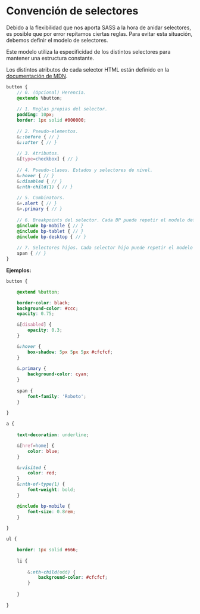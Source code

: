 # Convención de selectores

Debido a la flexibilidad que nos aporta SASS a la hora de anidar selectores, es posible que por error repitamos ciertas reglas. Para evitar esta situación, debemos definir el modelo de selectores.

Este modelo utiliza la especificidad de los distintos selectores para mantener una estructura constante.

Los distintos atributos de cada selector HTML están definido en la [documentación de MDN](<https://developer.mozilla.org/en-US/docs/Web/HTML/Element>).

```scss
button {
    // 0. (Opcional) Herencia.
    @extends %button;
    
    // 1. Reglas propias del selector.
    padding: 10px;    
    border: 1px solid #000000;
    
    // 2. Pseudo-elementos.
	&::before { // }
	&::after { // }
    
    // 3. Atributos.
	&[type=checkbox] { // }
        
	// 4. Pseudo-clases. Estados y selectores de nivel.
    &:hover { // }
	&:disabled { // }
	&:nth-child(1) { // }
        
	// 5. Combinators.
    &+.alert { // }
	&>.primary { // }
        
	// 6. Breakpoints del selector. Cada BP puede repetir el modelo definido hasta aquí.
    @include bp-mobile { // }
	@include bp-tablet { // }
	@include bp-desktop { // }
        
	// 7. Selectores hijos. Cada selector hijo puede repetir el modelo definido hasta aquí.
	span { // }
}
```

**Ejemplos:**

```scss
button {

    @extend %button;

    border-color: black;
    background-color: #ccc;
    opacity: 0.75;

    &[disabled] {
        opacity: 0.3;
    }

    &:hover {
        box-shadow: 5px 5px 5px #cfcfcf;
    }
    
    &.primary {
        background-color: cyan;
    }
    
    span {
        font-family: 'Roboto';
    }
    
}
```

```scss
a {
    
    text-decoration: underline;

    &[href=home] {
        color: blue;
    }

    &:visited {
        color: red;
    }
    &:nth-of-type(1) {
        font-weight: bold;
    }

    @include bp-mobile {
        font-size: 0.8rem;
    }
    
}
```

```scss
ul {

    border: 1px solid #666;
    
    li {
    
        &:nth-child(odd) {        
            background-color: #cfcfcf;
        }
        
    }
    
}
```


